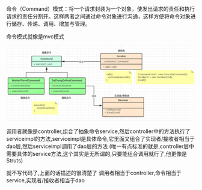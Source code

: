 命令（Command）模式：将一个请求封装为一个对象，使发出请求的责任和执行请求的责任分割开。这样两者之间通过命令对象进行沟通，这样方便将命令对象进行储存、传递、调用、增加与管理。

命令模式就像是mvc模式

![](命令模式_files/1.jpg)

调用者就像是controller,组合了抽象命令service,然后controller中的方法执行了serviceimpl的方法,serviceimpl是具体命令,它里面又组合了实现者/接收者相当于dao层,然后serviceimpl调用了dao层的方法  (唯一有点标准的就是,controller层中需要具体的service方法,这个其实是无所谓的,只要能组合调用就行了,他更像是Struts)


就不写代码了,上面的话描述的很清楚了  调用者相当于controller,命令相当于service,实现者/接收者相当于dao